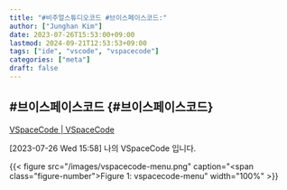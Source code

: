 ```yaml
---
title: "#비주얼스튜디오코드 #브이스페이스코드:"
author: ["Junghan Kim"]
date: 2023-07-26T15:53:00+09:00
lastmod: 2024-09-21T12:53:53+09:00
tags: ["ide", "vscode", "vspacecode"]
categories: ["meta"]
draft: false
---
```


## #브이스페이스코드 {#브이스페이스코드}

[VSpaceCode | VSpaceCode](https://vspacecode.github.io/)

<span class="timestamp-wrapper"><span class="timestamp">[2023-07-26 Wed 15:58]</span></span> 나의 VSpaceCode 입니다.

{{< figure src="/images/vspacecode-menu.png" caption="<span class=\"figure-number\">Figure 1: </span>vspacecode-menu" width="100%" >}}
